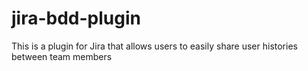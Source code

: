# jira-bdd-plugin
This is a plugin for Jira that allows users to easily share user histories between team members
